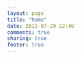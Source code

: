 ```yaml
---
layout: page
title: "home"
date: 2012-07-29 22:49
comments: true
sharing: true
footer: true
---
```

